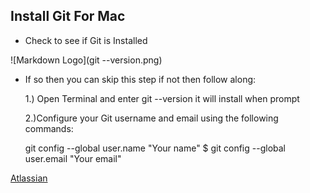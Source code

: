 ## Install Git For Mac

* Check to see if Git is Installed

![Markdown Logo](git --version.png)
 
* If so then you can skip this step if not then follow along:

	1.) Open Terminal and enter git --version it will install when prompt 
	
	2.)Configure your Git username and email using the following commands:
	
	git config --global user.name "Your name" $ git config --global user.email "Your email"

[Atlassian](https://www.atlassian.com/git/tutorials/install-git)

